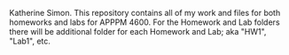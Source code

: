 Katherine Simon.
This repository contains all of my work and files for both homeworks and labs for APPPM 4600. For the Homework and Lab folders there will be additional folder for each Homework and Lab; aka "HW1", "Lab1", etc.
